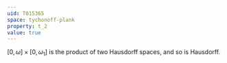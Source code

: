 ```yaml
---
uid: T015365
space: tychonoff-plank
property: t_2
value: true
---
```

$[0,\omega] \times [0,\omega_1]$ is the product of two Hausdorff spaces, and so is Hausdorff.


